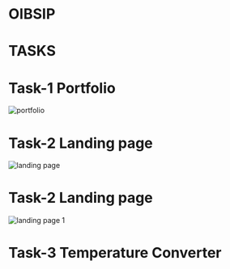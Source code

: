 # OIBSIP
# TASKS
# Task-1 Portfolio
![portfolio](https://github.com/Jyoshna-7/OIBSIP/assets/145099946/0547fc8c-0486-429a-97e4-4de739d1dad7)

# Task-2 Landing page


![landing page](https://github.com/Jyoshna-7/OIBSIP/assets/145099946/52899053-ffc2-4cea-80f1-d6267a3c8309)
# Task-2 Landing page

![landing page 1](https://github.com/Jyoshna-7/OIBSIP/assets/145099946/d506cc04-9181-4b6d-86a6-8c8fa96ddb33)

# Task-3 Temperature Converter
